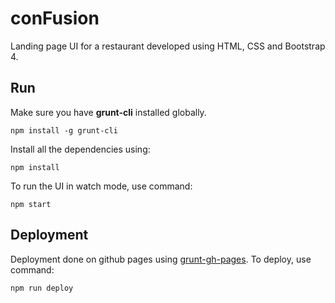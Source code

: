 # conFusion
Landing page UI for a restaurant developed using HTML, CSS and Bootstrap 4.

## Run
Make sure you have **grunt-cli** installed globally.
```
npm install -g grunt-cli
```

Install all the dependencies using:
```
npm install
```

To run the UI in watch mode, use command:
```
npm start
```

## Deployment
Deployment done on github pages using [grunt-gh-pages](https://www.npmjs.com/package/grunt-gh-pages). To deploy, use command:
```
npm run deploy
```

